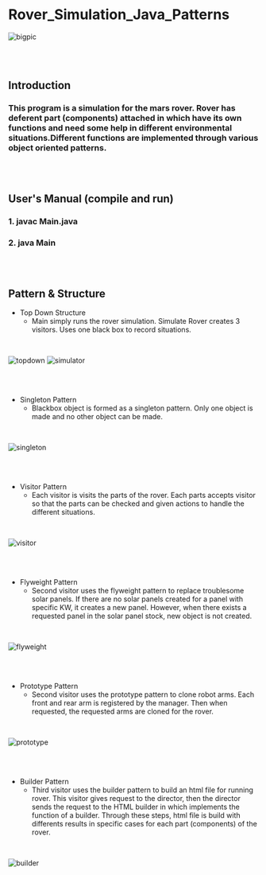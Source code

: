 # Rover_Simulation_Java_Patterns
![bigpic](https://cdn.pixabay.com/photo/2012/11/28/09/08/mars-67522_1280.jpg)

<br/><br/>

## Introduction
### This program is a simulation for the mars rover. Rover has deferent part (components) attached in which have its own functions and need some help in different environmental situations.Different functions are implemented through various object oriented patterns.

<br/><br/>

## User's Manual (compile and run)
### 1. javac Main.java
### 2. java Main

<br/><br/>

## Pattern & Structure
+ Top Down Structure
    + Main simply runs the rover simulation. Simulate Rover creates 3 visitors. Uses one black box to record situations.

<br/>

![topdown](https://raw.githubusercontent.com/didgmlcks99/Rover_Simulation_Java_Patterns/main/UML_pics/top_down_structure_UML.JPG)
![simulator](https://raw.githubusercontent.com/didgmlcks99/Rover_Simulation_Java_Patterns/main/UML_pics/Simulator_Rover.JPG)
    
<br/><br/>

+ Singleton Pattern
    + Blackbox object is formed as a singleton pattern. Only one object is made and no other object can be made.

<br/>

![singleton](https://raw.githubusercontent.com/didgmlcks99/Rover_Simulation_Java_Patterns/main/UML_pics/singeleton_pattern.JPG)

<br/><br/>

+ Visitor Pattern
    + Each visitor is visits the parts of the rover. Each parts accepts visitor so that the parts can be checked and given actions to handle the different situations.

<br/>

![visitor](https://raw.githubusercontent.com/didgmlcks99/Rover_Simulation_Java_Patterns/main/UML_pics/visitor_pattern.JPG)

<br/><br/>

+ Flyweight Pattern
    + Second visitor uses the flyweight pattern to replace troublesome solar panels. If there are no solar panels created for a panel with specific KW, it creates a new panel. However, when there exists a requested panel in the solar panel stock, new object is not created.

<br/>

![flyweight](https://raw.githubusercontent.com/didgmlcks99/Rover_Simulation_Java_Patterns/main/UML_pics/flyweight_pattern.JPG)

<br/><br/>

+ Prototype Pattern
    + Second visitor uses the prototype pattern to clone robot arms. Each front and rear arm is registered by the manager. Then when requested, the requested arms are cloned for the rover.

<br/>

![prototype](https://raw.githubusercontent.com/didgmlcks99/Rover_Simulation_Java_Patterns/main/UML_pics/prototype_pattern.JPG)

<br/><br/>

+ Builder Pattern
    + Third visitor uses the builder pattern to build an html file for running rover. This visitor gives request to the director, then the director sends the request to the HTML builder in which implements the function of a builder. Through these steps, html file is build with differents results in specific cases for each part (components) of the rover.

<br/>

![builder](https://raw.githubusercontent.com/didgmlcks99/Rover_Simulation_Java_Patterns/main/UML_pics/builder_pattern.JPG)
